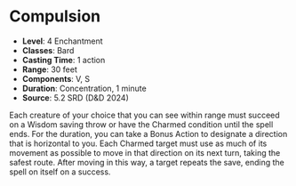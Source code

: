 # Compulsion

- **Level**: 4 Enchantment
- **Classes**: Bard
- **Casting Time**: 1 action
- **Range**: 30 feet
- **Components**: V, S
- **Duration**: Concentration, 1 minute
- **Source**: 5.2 SRD (D&D 2024)

Each creature of your choice that you can see within range must succeed on a Wisdom saving throw or have the Charmed condition until the spell ends. For the duration, you can take a Bonus Action to designate a direction that is horizontal to you. Each Charmed target must use as much of its movement as possible to move in that direction on its next turn, taking the safest route. After moving in this way, a target repeats the save, ending the spell on itself on a success.

